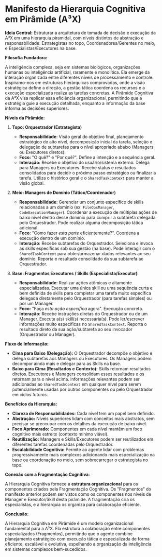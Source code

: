 # Manifesto da Hierarquia Cognitiva em Pirâmide (A³X)

**Ideia Central:** Estruturar a arquitetura de tomada de decisão e execução da A³X em uma hierarquia piramidal, com níveis distintos de abstração e responsabilidade: Estrategistas no topo, Coordenadores/Gerentes no meio, e Especialistas/Executores na base.

**Filosofia Fundadora:**

A inteligência complexa, seja em sistemas biológicos, organizações humanas ou inteligência artificial, raramente é monolítica. Ela emerge da interação organizada entre diferentes níveis de processamento e controle. Inspiramo-nos em estruturas hierárquicas comprovadas, onde a visão estratégica define a direção, a gestão tática coordena os recursos e a execução especializada realiza as tarefas concretas. A Pirâmide Cognitiva da A³X visa replicar essa eficiência organizacional, permitindo que a estratégia guie a execução detalhada, enquanto a informação da base informa as decisões superiores.

**Níveis da Pirâmide:**

1.  **Topo: Orquestrador (Estrategista)**
    *   **Responsabilidade:** Visão geral do objetivo final, planejamento estratégico de alto nível, decomposição inicial da tarefa, seleção e delegação de subtarefas para o nível apropriado abaixo (Managers ou Executores diretos).
    *   **Foco:** "O quê?" e "Por quê?". Define a intenção e a sequência geral.
    *   **Interação:** Recebe o objetivo do usuário/sistema externo. Delega para Managers ou Executores. Recebe status e resultados consolidados para decidir o próximo passo estratégico ou finalizar a tarefa. Utiliza o histórico geral e o `SharedTaskContext` para manter a visão global.

2.  **Meio: Managers de Domínio (Tático/Coordenador)**
    *   **Responsabilidade:** Gerenciar um conjunto específico de skills relacionadas a um domínio (ex: `FileOpsManager`, `CodeExecutionManager`). Coordenar a execução de múltiplas ações de baixo nível dentro desse domínio para cumprir a subtarefa delegada pelo Orquestrador. Pode realizar alguma decomposição tática adicional.
    *   **Foco:** "Como fazer *esta parte* eficientemente?". Coordena a execução dentro de um domínio.
    *   **Interação:** Recebe subtarefas do Orquestrador. Seleciona e invoca as skills específicas sob sua gestão (na base). Pode interagir com o `SharedTaskContext` para obter/armazenar dados relevantes ao seu domínio. Reporta o resultado consolidado da sua subtarefa ao Orquestrador.

3.  **Base: Fragmentos Executores / Skills (Especialista/Executor)**
    *   **Responsabilidade:** Realizar ações atômicas e altamente especializadas. Executar uma única skill ou uma sequência curta e bem definida de skills para completar uma tarefa muito específica delegada diretamente pelo Orquestrador (para tarefas simples) ou por um Manager.
    *   **Foco:** "Faça *esta ação específica* agora". Execução concreta.
    *   **Interação:** Recebe instruções diretas do Orquestrador ou de um Manager. Executa a(s) skill(s) necessária(s). Pode ler/escrever informações muito específicas no `SharedTaskContext`. Reporta o resultado direto da sua ação/subtarefa ao seu invocador (Orquestrador ou Manager).

**Fluxo de Informação:**

*   **Cima para Baixo (Delegação):** O Orquestrador decompõe o objetivo e delega subtarefas aos Managers ou Executores. Os Managers podem decompor ainda mais e delegar para as Skills na base.
*   **Baixo para Cima (Resultados e Contexto):** Skills retornam resultados diretos. Executores e Managers consolidam esses resultados e os retornam para o nível acima. Informações relevantes podem ser adicionadas ao `SharedTaskContext` em qualquer nível para serem potencialmente usadas por outros componentes ou pelo Orquestrador em ciclos futuros.

**Benefícios da Hierarquia:**

*   **Clareza de Responsabilidades:** Cada nível tem um papel bem definido.
*   **Abstração:** Níveis superiores lidam com conceitos mais abstratos, sem precisar se preocupar com os detalhes da execução de baixo nível.
*   **Foco Aprimorado:** Componentes em cada nível mantêm um foco cognitivo mais estreito (contexto mínimo viável).
*   **Reutilização:** Managers e Skills/Executores podem ser reutilizados em diferentes tarefas coordenadas pelo Orquestrador.
*   **Escalabilidade Cognitiva:** Permite ao agente lidar com problemas progressivamente mais complexos adicionando mais especialização na base ou coordenação no meio, sem sobrecarregar o estrategista no topo.

**Conexão com a Fragmentação Cognitiva:**

A Hierarquia Cognitiva fornece a **estrutura organizacional** para os componentes criados pela Fragmentação Cognitiva. Os "Fragmentos" do manifesto anterior podem ser vistos como os componentes nos níveis de Manager e Executor/Skill desta pirâmide. A fragmentação cria os especialistas, e a hierarquia os organiza para colaboração eficiente.

**Conclusão:**

A Hierarquia Cognitiva em Pirâmide é um modelo organizacional fundamental para a A³X. Ela estrutura a colaboração entre componentes especializados (Fragmentos), permitindo que o agente combine planejamento estratégico com execução tática e especializada de forma eficiente, escalável e evolutiva, espelhando a organização da inteligência em sistemas complexos bem-sucedidos. 